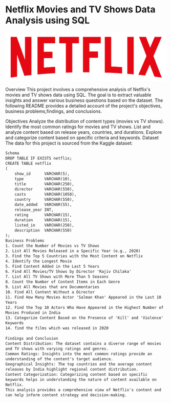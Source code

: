 # Netflix Movies and TV Shows Data Analysis using SQL

![Netflix Logo](https://github.com/sharathjain01/NETFLIX_SQL_PROJECT/blob/main/logo.png)

Overview
This project involves a comprehensive analysis of Netflix's movies and TV shows data using SQL. The goal is to extract valuable insights and answer various business questions based on the dataset. The following README provides a detailed account of the project's objectives, business problems,findings, and conclusions.

Objectives
Analyze the distribution of content types (movies vs TV shows).
Identify the most common ratings for movies and TV shows.
List and analyze content based on release years, countries, and durations.
Explore and categorize content based on specific criteria and keywords.
Dataset
The data for this project is sourced from the Kaggle dataset:

```
Schema
DROP TABLE IF EXISTS netflix;
CREATE TABLE netflix
(
    show_id      VARCHAR(5),
    type         VARCHAR(10),
    title        VARCHAR(250),
    director     VARCHAR(550),
    casts        VARCHAR(1050),
    country      VARCHAR(550),
    date_added   VARCHAR(55),
    release_year INT,
    rating       VARCHAR(15),
    duration     VARCHAR(15),
    listed_in    VARCHAR(250),
    description  VARCHAR(550)
);
Business Problems 
1. Count the Number of Movies vs TV Shows
2. List All Movies Released in a Specific Year (e.g., 2020)
3. Find the Top 5 Countries with the Most Content on Netflix
4. Identify the Longest Movie
5. Find Content Added in the Last 5 Years
6. Find All Movies/TV Shows by Director 'Rajiv Chilaka'
7. List All TV Shows with More Than 5 Seasons
8. Count the Number of Content Items in Each Genre
9. List All Movies that are Documentaries
10. Find All Content Without a Director
11. Find How Many Movies Actor 'Salman Khan' Appeared in the Last 10 Years
12. Find the Top 10 Actors Who Have Appeared in the Highest Number of Movies Produced in India
13. Categorize Content Based on the Presence of 'Kill' and 'Violence' Keywords
14. find the films which was released in 2020

Findings and Conclusion
Content Distribution: The dataset contains a diverse range of movies and TV shows with varying ratings and genres.
Common Ratings: Insights into the most common ratings provide an understanding of the content's target audience.
Geographical Insights: The top countries and the average content releases by India highlight regional content distribution.
Content Categorization: Categorizing content based on specific keywords helps in understanding the nature of content available on Netflix.
This analysis provides a comprehensive view of Netflix's content and can help inform content strategy and decision-making.

